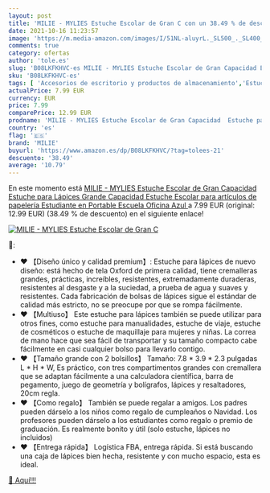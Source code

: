 ```yaml
---
layout: post
title: 'MILIE - MYLIES Estuche Escolar de Gran C con un 38.49 % de descuento'
date: 2021-10-16 11:23:57
image: 'https://m.media-amazon.com/images/I/51NL-aluyrL._SL500_._SL400_.jpg'
comments: true
category: ofertas
author: 'tole.es'
slug: 'B08LKFKHVC-es MILIE - MYLIES Estuche Escolar de Gran Capacidad Estuche...'
sku: 'B08LKFKHVC-es'
tags: [ 'Accesorios de escritorio y productos de almacenamiento','Estuches escolares','Material de oficina','Materiales, organizadores y dispensadores de escritorio','Oficina y papelería','escolar','lápices','milie', ]
actualPrice: 7.99 EUR
currency: EUR
price: 7.99
comparePrice: 12.99 EUR
prodname: 'MILIE - MYLIES Estuche Escolar de Gran Capacidad  Estuche para Lápices Grande Capacidad Estuche Escolar para artículos de papelería Estudiante en Portable Escuela Oficina Azul '
country: 'es'
flag: '🇪🇸'
brand: 'MILIE'
buyurl: 'https://www.amazon.es/dp/B08LKFKHVC/?tag=tolees-21'
descuento: '38.49'
average: '10.79'
---
```


En este momento está [MILIE - MYLIES Estuche Escolar de Gran Capacidad  Estuche para Lápices Grande Capacidad Estuche Escolar para artículos de papelería Estudiante en Portable Escuela Oficina Azul ](https://www.amazon.es/dp/B08LKFKHVC/?tag=tolees-21) a 7.99 EUR (original: 12.99 EUR) (38.49 %  de descuento) en el siguiente enlace!

[![MILIE - MYLIES Estuche Escolar de Gran C](https://m.media-amazon.com/images/I/51NL-aluyrL._SL500_._SL400_.jpg)](https://www.amazon.es/dp/B08LKFKHVC/?tag=tolees-21)

🔎:

- ❤️ 【Diseño único y calidad premium】: Estuche para lápices de nuevo diseño: está hecho de tela Oxford de primera calidad, tiene cremalleras grandes, prácticas, increíbles, resistentes, extremadamente duraderas, resistentes al desgaste y a la suciedad, a prueba de agua y suaves y resistentes. Cada fabricación de bolsas de lápices sigue el estándar de calidad más estricto, no se preocupe por que se rompa fácilmente.
- ❤️ 【Multiuso】 Este estuche para lápices también se puede utilizar para otros fines, como estuche para manualidades, estuche de viaje, estuche de cosméticos o estuche de maquillaje para mujeres y niñas. La correa de mano hace que sea fácil de transportar y su tamaño compacto cabe fácilmente en casi cualquier bolso para llevarlo contigo.
- ❤️ 【Tamaño grande con 2 bolsillos】 Tamaño: 7.8 * 3.9 * 2.3 pulgadas L * H * W, Es práctico, con tres compartimentos grandes con cremallera que se adaptan fácilmente a una calculadora científica, barra de pegamento, juego de geometría y bolígrafos, lápices y resaltadores, 20cm regla.
- ❤️ 【Como regalo】 También se puede regalar a amigos. Los padres pueden dárselo a los niños como regalo de cumpleaños o Navidad. Los profesores pueden dárselo a los estudiantes como regalo o premio de graduación. Es realmente bonito y útil (solo estuche, lápices no incluidos)
- ❤️ 【Entrega rápida】 Logística FBA, entrega rápida. Si está buscando una caja de lápices bien hecha, resistente y con mucho espacio, esta es ideal.

[🛒 Aquí!!!](https://www.amazon.es/dp/B08LKFKHVC/?tag=tolees-21)

